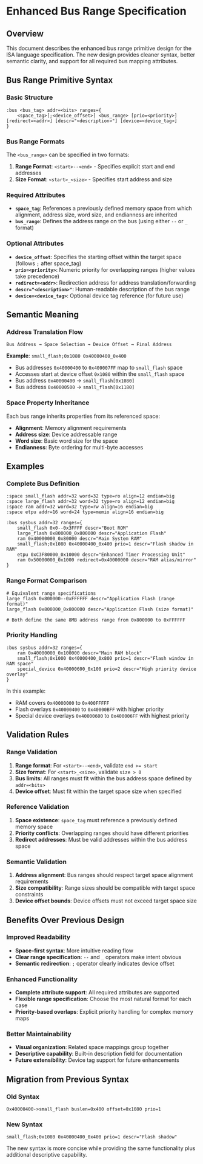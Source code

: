 # Enhanced Bus Range Specification

## Overview

This document describes the enhanced bus range primitive design for the ISA language specification. The new design provides cleaner syntax, better semantic clarity, and support for all required bus mapping attributes.

## Bus Range Primitive Syntax

### Basic Structure

```plaintext
:bus <bus_tag> addr=<bits> ranges={
    <space_tag>[;<device_offset>] <bus_range> [prio=<priority>] [redirect=<addr>] [descr="<description>"] [device=<device_tag>]
}
```

### Bus Range Formats

The `<bus_range>` can be specified in two formats:

1. **Range Format**: `<start>--<end>` - Specifies explicit start and end addresses
2. **Size Format**: `<start>_<size>` - Specifies start address and size

### Required Attributes

- **`space_tag`**: References a previously defined memory space from which alignment, address size, word size, and endianness are inherited
- **`bus_range`**: Defines the address range on the bus (using either `--` or `_` format)

### Optional Attributes

- **`device_offset`**: Specifies the starting offset within the target space (follows `;` after space_tag)
- **`prio=<priority>`**: Numeric priority for overlapping ranges (higher values take precedence)
- **`redirect=<addr>`**: Redirection address for address translation/forwarding
- **`descr="<description>"`**: Human-readable description of the bus range
- **`device=<device_tag>`**: Optional device tag reference (for future use)

## Semantic Meaning

### Address Translation Flow

```
Bus Address → Space Selection → Device Offset → Final Address
```

**Example**: `small_flash;0x1080 0x40000400_0x400`
- Bus addresses `0x40000400` to `0x400007FF` map to `small_flash` space
- Accesses start at device offset `0x1080` within the `small_flash` space
- Bus address `0x40000400` → `small_flash[0x1080]`
- Bus address `0x40000500` → `small_flash[0x1180]`

### Space Property Inheritance

Each bus range inherits properties from its referenced space:
- **Alignment**: Memory alignment requirements
- **Address size**: Device addressable range
- **Word size**: Basic word size for the space
- **Endianness**: Byte ordering for multi-byte accesses

## Examples

### Complete Bus Definition

```plaintext
:space small_flash addr=32 word=32 type=ro align=12 endian=big
:space large_flash addr=32 word=32 type=ro align=12 endian=big
:space ram addr=32 word=32 type=rw align=16 endian=big
:space etpu addr=16 word=24 type=memio align=16 endian=big

:bus sysbus addr=32 ranges={
    small_flash 0x0--0x3FFFF descr="Boot ROM"
    large_flash 0x800000_0x800000 descr="Application Flash"  
    ram 0x40000000_0x80000 descr="Main System RAM"
    small_flash;0x1080 0x40000400_0x400 prio=1 descr="Flash shadow in RAM"
    etpu 0xC3F80000_0x10000 descr="Enhanced Timer Processing Unit"
    ram 0x50000000_0x1000 redirect=0x40000000 descr="RAM alias/mirror"
}
```

### Range Format Comparison

```plaintext
# Equivalent range specifications
large_flash 0x800000--0xFFFFFF descr="Application Flash (range format)"
large_flash 0x800000_0x800000 descr="Application Flash (size format)"

# Both define the same 8MB address range from 0x800000 to 0xFFFFFF
```

### Priority Handling

```plaintext
:bus sysbus addr=32 ranges={
    ram 0x40000000_0x100000 descr="Main RAM block"
    small_flash;0x1000 0x40000400_0x800 prio=1 descr="Flash window in RAM space"
    special_device 0x40000600_0x100 prio=2 descr="High priority device overlay"
}
```

In this example:
- RAM covers `0x40000000` to `0x400FFFFF`
- Flash overlays `0x40000400` to `0x40000BFF` with higher priority
- Special device overlays `0x40000600` to `0x400006FF` with highest priority

## Validation Rules

### Range Validation

1. **Range format**: For `<start>--<end>`, validate `end >= start`
2. **Size format**: For `<start>_<size>`, validate `size > 0`
3. **Bus limits**: All ranges must fit within the bus address space defined by `addr=<bits>`
4. **Device offset**: Must fit within the target space size when specified

### Reference Validation

1. **Space existence**: `space_tag` must reference a previously defined memory space
2. **Priority conflicts**: Overlapping ranges should have different priorities
3. **Redirect addresses**: Must be valid addresses within the bus address space

### Semantic Validation

1. **Address alignment**: Bus ranges should respect target space alignment requirements
2. **Size compatibility**: Range sizes should be compatible with target space constraints
3. **Device offset bounds**: Device offsets must not exceed target space size

## Benefits Over Previous Design

### Improved Readability

- **Space-first syntax**: More intuitive reading flow
- **Clear range specification**: `--` and `_` operators make intent obvious
- **Semantic redirection**: `;` operator clearly indicates device offset

### Enhanced Functionality

- **Complete attribute support**: All required attributes are supported
- **Flexible range specification**: Choose the most natural format for each case
- **Priority-based overlaps**: Explicit priority handling for complex memory maps

### Better Maintainability

- **Visual organization**: Related space mappings group together
- **Descriptive capability**: Built-in description field for documentation
- **Future extensibility**: Device tag support for future enhancements

## Migration from Previous Syntax

### Old Syntax
```plaintext
0x40000400->small_flash buslen=0x400 offset=0x1080 prio=1
```

### New Syntax
```plaintext
small_flash;0x1080 0x40000400_0x400 prio=1 descr="Flash shadow"
```

The new syntax is more concise while providing the same functionality plus additional descriptive capability.
